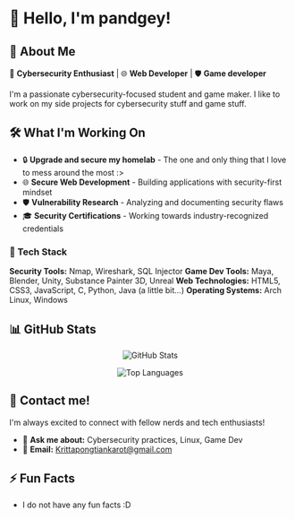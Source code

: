 # 👋 Hello, I'm pandgey!

</div>

## 🚀 About Me

🔐 **Cybersecurity Enthusiast** | 🌐 **Web Developer** | 🛡️ **Game developer**

I'm a passionate cybersecurity-focused student and game maker. I like to work on my side projects for cybersecurity stuff and game stuff.

## 🛠️ What I'm Working On

- 🔒 **Upgrade and secure my homelab** - The one and only thing that I love to mess around the most :>
- 🌐 **Secure Web Development** - Building applications with security-first mindset
- 🛡️ **Vulnerability Research** - Analyzing and documenting security flaws
- 🎓 **Security Certifications** - Working towards industry-recognized credentials

### 🔧 Tech Stack
**Security Tools:** Nmap, Wireshark, SQL Injector
**Game Dev Tools:** Maya, Blender, Unity, Substance Painter 3D, Unreal 
**Web Technologies:** HTML5, CSS3, JavaScript, C, Python, Java (a little bit...) 
**Operating Systems:** Arch Linux, Windows

## 📊 GitHub Stats

<div align="center">
  
![GitHub Stats](https://github-readme-stats.vercel.app/api?username=pandgey&show_icons=true&theme=radical)

![Top Languages](https://github-readme-stats.vercel.app/api/top-langs/?username=pandgey&layout=compact&theme=radical)

</div>

## 🤝 Contact me!

I'm always excited to connect with fellow nerds and tech enthusiasts!

- 💬 **Ask me about:** Cybersecurity practices, Linux, Game Dev
- 📧 **Email:** [Krittapongtiankarot@gmail.com](mailto:Krittapongtiankarot@gmail.com)

## ⚡ Fun Facts

- I do not have any fun facts :D

</div>